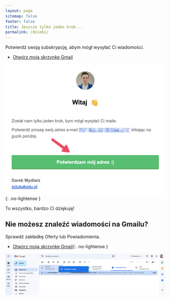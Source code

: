 ```yaml
---
layout: page
sitemap: false
footer: false
title: Jeszcze tylko jeden krok...
permalink: /dzieki/
---
```


Potwierdź swoją subskrypcję, abym mógł wysyłać Ci wiadomości.

* [Otwórz moją skrzynkę Gmail](https://gmail.com)

![potwierdz](/images/newsletter_potwierdz.png){: .no-lightense }

To wszystko, bardzo Ci dziękuję!

## Nie możesz znaleźć wiadomości na Gmailu?
Sprawdź zakładkę Oferty lub Powiadomienia.

* [Otwórz moją skrzynkę Gmail](https://gmail.com){: .no-lightense }

![ofert](/images/newsletter_glowne.png)
